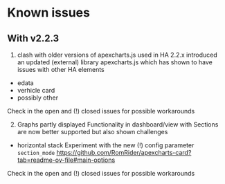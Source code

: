 # Known issues

## With v2.2.3
1. clash with older versions of apexcharts.js used in HA
2.2.x introduced an updated (external) library apexcharts.js which has shown to have issues with other HA elements
- edata
- verhicle card
- possibly other

Check in the open and (!) closed issues for possible workarounds

2. Graphs partly displayed
Functionality in dashboard/view with Sections are now better supported but also shown challenges
- horizontal stack
Experiment with the new (!) config parameter ```section_mode``` https://github.com/RomRider/apexcharts-card?tab=readme-ov-file#main-options

Check in the open and (!) closed issues for possible workarounds
